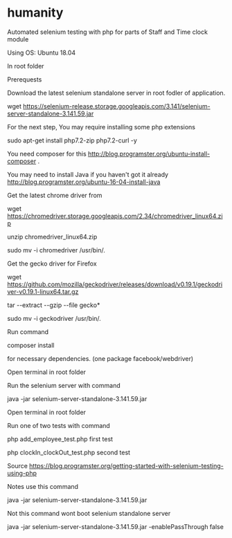 # humanity
Automated selenium testing with php for parts of Staff  and Time clock module

Using OS: Ubuntu 18.04 


In root folder


Prerequests 

Download the latest selenium standalone server in root fodler of application.

wget https://selenium-release.storage.googleapis.com/3.141/selenium-server-standalone-3.141.59.jar


For the next step, You may require installing some php extensions

sudo apt-get install php7.2-zip php7.2-curl -y


You need composer for this http://blog.programster.org/ubuntu-install-composer .

You may need to install Java if you haven't got it already http://blog.programster.org/ubuntu-16-04-install-java


Get the latest chrome driver from

wget https://chromedriver.storage.googleapis.com/2.34/chromedriver_linux64.zip

unzip chromedriver_linux64.zip

sudo mv -i chromedriver /usr/bin/.


Get the gecko driver for Firefox

wget https://github.com/mozilla/geckodriver/releases/download/v0.19.1/geckodriver-v0.19.1-linux64.tar.gz

tar --extract --gzip --file gecko*

sudo mv -i geckodriver /usr/bin/.


Run command 

composer install 

for necessary dependencies. (one package facebook/webdriver)




Open terminal in root folder

Run the selenium server with command

java -jar selenium-server-standalone-3.141.59.jar



Open terminal in root folder

Run one of two tests with command 

php add_employee_test.php  first test

php clockIn_clockOut_test.php  second test




Source https://blog.programster.org/getting-started-with-selenium-testing-using-php

Notes use this command

java -jar selenium-server-standalone-3.141.59.jar

Not this command wont boot selenium standalone server

java -jar selenium-server-standalone-3.141.59.jar -enablePassThrough false

